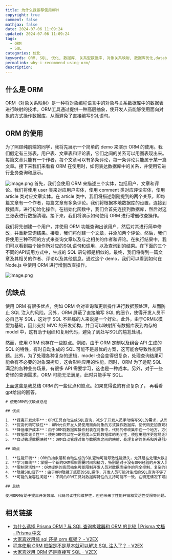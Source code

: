 ```yaml
---
title: 为什么我推荐使用ORM
copyright: true
comment: false
mathjax: false
date: 2024-07-06 11:09:24
updated: 2024-07-06 11:09:24
tags:
  - ORM
  - SQL
categories: 优化
keywords: ORM, SQL, 优化, 数据库, 关系型数据库, 对象关系映射, 数据库优化,database, mysql,postgresql,sqlite, mapping
permalink: why-i-recommend-using-orm/
description:
---
```

## 什么是 ORM

ORM（对象关系映射）是一种将对象编程语言中的对象与关系数据库中的数据表进行映射的技术。ORM工具通过提供一种高层抽象，使开发人员能够使用面向对象的方式操作数据库，从而避免了直接编写SQL语句。

<!--more-->

## ORM 的使用

为了照顾纯前端的同学，我将先展示一个简单的 demo 来演示 ORM 的使用。我们假定有三张表，用户表、文章表和评论表，它们之间的关系可以用图表现出来。每篇文章只能有一个作者，每个文章可以有多条评论，每一条评论只能属于某一篇文章。接下来我们来看看 ORM 在使用时，如何表达数据库中的关系，并使用它进行业务查询和展示。

![image.png](https://img.tucang.cc/api/image/show/3838456e751f0e5544a157201c456c24)
首先，我们会使用 ORM 来描述三个实体，包括用户、文章和评论。我们将使用 user 类来对应用户实体，使用 comment 类对应评论实体，使用 article 类对应文章实体。在 article 类中，我们将描述刚刚提到的两个关系，即每篇文章有一个作者，每篇文章有多条评论。我们将根据本地数据库的设置，连接到数据库，进行初始化操作。在初始化函数中，我们会首先连接到数据库，然后对这三张表进行数据清理。接下来，我们将演示如何使用 ORM 进行增删改查操作。

我们将先创建一个用户，并使用 ORM 功能查询出该用户，然后对其进行简单修改，并重新查询结果。接着，我们将创建一个文章，并添加两个评论。然后，我们将使用三种不同的方式来查询文章以及与之相关的作者和评论。在执行结果中，我们可以看到每个操作所对应的SQL语句和调用，以及查询到的结果。在下面的三个不同的API调用方式中，生成的 SQL 语句都是相似的。最终，我们将得到一篇文章及其相关的作者、评论以及其他信息。通过这个 demo，我们可以看到如何在 Node.js 中使用 ORM 进行增删改查操作。

![image.png](https://img.tucang.cc/api/image/show/29b9886c55ef4e0bd9b0b242faeba639)

## 优缺点

使用 ORM 有很多优点，例如 ORM 会对查询和更新操作进行数据预处理，从而防止 SQL 注入的风险。另外，ORM 屏蔽了直接编写 SQL 的细节，使得开发人员不必自己写 SQL，这对于 SQL 不熟练的人来说是一个好处。此外，由于ORM以模型为基础，因此支持 MVC 的开发架构，并且可以映射所有数据库表到内存的 model 中，这有助于组织和复用代码，避免了到处写SQL的尴尬处境。

然而，使用 ORM 也存在一些缺点。例如，由于 ORM 定制以及组合 API 生成的 SQL 的特性，有时自动生成的 SQL 可能不是最优的方案，这可能会导致性能问题。此外，为了处理各种复杂的逻辑，model 也会变得很复杂，处理查询结果可能会有不必要的对象深拷贝，这会影响应用的性能。同时，ORM 为了适配 SQL 满足的各种业务场景，有很多 API 需要学习，这也是一种成本。另外，对于一些奇怪的查询需求，ORM 可能无法满足，此时只能手写 SQL。

上面这些是我总结 ORM 的一些优点和缺点。如果觉得说的有点复杂了， 再看看gpt给出的回答，

```txt
# 使用ORM的优缺点总结

## 优点

1. **提高开发效率**：ORM工具自动生成SQL查询，减少了开发人员手动编写SQL的需求，从而加快了开发速度。
2. **提高代码可读性**：ORM允许开发人员使用面向对象的方式操作数据库，使代码更加直观和易读，减少了理解复杂SQL查询的难度。
3. **降低维护成本**：由于ORM将数据库操作封装在对象中，代码的修改集中在一个地方，方便维护和更新数据库结构。
4. **数据库无关性**：使用ORM可以在一定程度上实现数据库的无关性，使应用程序更容易迁移到不同的数据库系统。
5. **自动管理数据映射**：ORM自动管理对象与数据库之间的映射，处理复杂的关系和外键引用，简化了开发过程。

## 缺点

1. **性能开销**：ORM的抽象层和自动生成的SQL查询可能导致性能损失，尤其是在处理大数据量或复杂查询时。
2. **学习曲线**：掌握一个新的ORM框架需要时间和精力，特别是对于没有ORM经验的开发人员。
3. **限制灵活性**：ORM提供的高层抽象可能限制开发人员对数据库操作的完全控制，复杂的查询可能难以实现或性能不佳。
4. **隐藏SQL细节**：由于ORM隐藏了底层的SQL操作，开发人员可能对生成的SQL查询不够了解，难以进行优化和调试。
5. **可能的兼容性问题**：不同的ORM工具对数据库特性的支持可能不一致，在特定情况下可能会遇到兼容性问题。

## 总结

使用ORM有助于提高开发效率、代码可读性和维护性，但也带来了性能开销和灵活性受限等问题。选择是否使用ORM应根据项目需求、团队技能和性能要求等因素综合考虑。
```

## 相关链接

- [为什么选择 Prisma ORM？与 SQL 查询构建器和 ORM 的比较 | Prisma 文档 - Prisma 中文](https://prisma.org.cn/docs/orm/overview/introduction/why-prisma)
- [大家喜欢用纯 sql 还是 orm 框架？ - V2EX](https://v2ex.com/t/719199)
- [程序使用 ORM 框架是不是基本就可以解决 SQL 注入了？ - V2EX](https://v2ex.com/t/1013951)
- [大家喜欢用 ORM 还是直接写 SQL - V2EX](https://s.v2ex.com/t/1004383)